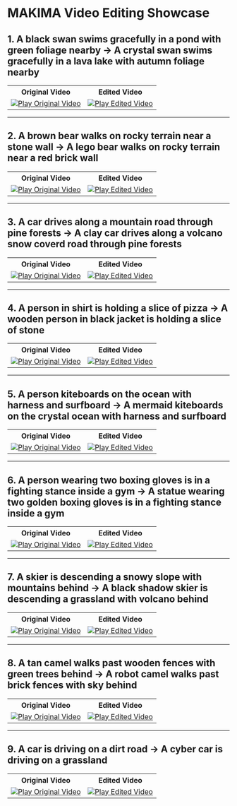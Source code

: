 # MAKIMA Video Editing Showcase

## 1. A **black** swan swims gracefully in a **pond** with **green** foliage nearby → A **crystal** swan swims gracefully in a **lava lake** with **autumn** foliage nearby

<table>
  <tr>
    <th>Original Video</th>
    <th>Edited Video</th>
  </tr>
  <tr>
    <td>
      <a href="origin/A black swan swims gracefully in a pond with green foliage nearby.mp4">
        <img src="https://img.shields.io/badge/Play-Original%20Video-blue?style=for-the-badge&logo=github" alt="Play Original Video" />
      </a>
    </td>
    <td>
      <a href="edit/A crystal swan swims gracefully in a lava lake with autumn foliage nearby.mp4">
        <img src="https://img.shields.io/badge/Play-Edited%20Video-red?style=for-the-badge&logo=github" alt="Play Edited Video" />
      </a>
    </td>
  </tr>
</table>

---

## 2. A **brown** bear walks on rocky terrain near a **stone** wall → A **lego** bear walks on rocky terrain near a **red brick** wall

<table>
  <tr>
    <th>Original Video</th>
    <th>Edited Video</th>
  </tr>
  <tr>
    <td>
      <a href="origin/A brown bear walks on rocky terrain near a stone wall.mp4">
        <img src="https://img.shields.io/badge/Play-Original%20Video-blue?style=for-the-badge&logo=github" alt="Play Original Video" />
      </a>
    </td>
    <td>
      <a href="edit/A lego bear walks on rocky terrain near a red brick wall.mp4">
        <img src="https://img.shields.io/badge/Play-Edited%20Video-red?style=for-the-badge&logo=github" alt="Play Edited Video" />
      </a>
    </td>
  </tr>
</table>

---

## 3. A car drives along a **mountain** road through pine forests → A **clay** car drives along a **volcano snow coverd** road through pine forests

<table>
  <tr>
    <th>Original Video</th>
    <th>Edited Video</th>
  </tr>
  <tr>
    <td>
      <a href="origin/A car drives along a mountain road through pine forests.mp4">
        <img src="https://img.shields.io/badge/Play-Original%20Video-blue?style=for-the-badge&logo=github" alt="Play Original Video" />
      </a>
    </td>
    <td>
      <a href="edit/A clay car drives along a volcano snow coverd road through pine forests.mp4">
        <img src="https://img.shields.io/badge/Play-Edited%20Video-red?style=for-the-badge&logo=github" alt="Play Edited Video" />
      </a>
    </td>
  </tr>
</table>

---

## 4. A **person** in **shirt** is holding a slice of **pizza** → A **wooden person** in **black jacket** is holding a slice of **stone**

<table>
  <tr>
    <th>Original Video</th>
    <th>Edited Video</th>
  </tr>
  <tr>
    <td>
      <a href="origin/A person in shirt is holding a slice of pizza.mp4">
        <img src="https://img.shields.io/badge/Play-Original%20Video-blue?style=for-the-badge&logo=github" alt="Play Original Video" />
      </a>
    </td>
    <td>
      <a href="edit/A wooden person in black jacket is holding a slice of stone.mp4">
        <img src="https://img.shields.io/badge/Play-Edited%20Video-red?style=for-the-badge&logo=github" alt="Play Edited Video" />
      </a>
    </td>
  </tr>
</table>

---

## 5. A **person** kiteboards on the **ocean** with harness and surfboard → A **mermaid** kiteboards on the **crystal ocean** with harness and surfboard

<table>
  <tr>
    <th>Original Video</th>
    <th>Edited Video</th>
  </tr>
  <tr>
    <td>
      <a href="origin/A person kiteboards on the ocean with harness and surfboard.mp4">
        <img src="https://img.shields.io/badge/Play-Original%20Video-blue?style=for-the-badge&logo=github" alt="Play Original Video" />
      </a>
    </td>
    <td>
      <a href="edit/A mermaid kiteboards on the crystal ocean with harness and surfboard.mp4">
        <img src="https://img.shields.io/badge/Play-Edited%20Video-red?style=for-the-badge&logo=github" alt="Play Edited Video" />
      </a>
    </td>
  </tr>
</table>

---

## 6. A **person** wearing two **boxing gloves** is in a fighting stance inside a gym → A **statue** wearing two **golden boxing gloves** is in a fighting stance inside a gym

<table>
  <tr>
    <th>Original Video</th>
    <th>Edited Video</th>
  </tr>
  <tr>
    <td>
      <a href="origin/A person wearing two boxing gloves is in a fighting stance inside a gym.mp4">
        <img src="https://img.shields.io/badge/Play-Original%20Video-blue?style=for-the-badge&logo=github" alt="Play Original Video" />
      </a>
    </td>
    <td>
      <a href="edit/A statue wearing two golden boxing gloves is in a fighting stance inside a gym.mp4">
        <img src="https://img.shields.io/badge/Play-Edited%20Video-red?style=for-the-badge&logo=github" alt="Play Edited Video" />
      </a>
    </td>
  </tr>
</table>

---

## 7. A **skier** is descending a **snowy slope** with **mountains** behind → A **black shadow skier** is descending a **grassland** with **volcano** behind

<table>
  <tr>
    <th>Original Video</th>
    <th>Edited Video</th>
  </tr>
  <tr>
    <td>
      <a href="origin/A skier is descending a snowy slope with mountains behind.mp4">
        <img src="https://img.shields.io/badge/Play-Original%20Video-blue?style=for-the-badge&logo=github" alt="Play Original Video" />
      </a>
    </td>
    <td>
      <a href="edit/A black shadow skier is descending a grassland with volcano behind.mp4">
        <img src="https://img.shields.io/badge/Play-Edited%20Video-red?style=for-the-badge&logo=github" alt="Play Edited Video" />
      </a>
    </td>
  </tr>
</table>

---

## 8. A **tan** camel walks past **wooden** fences with **green trees** behind → A **robot** camel walks past **brick** fences with **sky** behind

<table>
  <tr>
    <th>Original Video</th>
    <th>Edited Video</th>
  </tr>
  <tr>
    <td>
      <a href="origin/A tan camel walks past wooden fences with green trees behind.mp4">
        <img src="https://img.shields.io/badge/Play-Original%20Video-blue?style=for-the-badge&logo=github" alt="Play Original Video" />
      </a>
    </td>
    <td>
      <a href="edit/A robot camel walks past brick fences with sky behind.mp4">
        <img src="https://img.shields.io/badge/Play-Edited%20Video-red?style=for-the-badge&logo=github" alt="Play Edited Video" />
      </a>
    </td>
  </tr>
</table>

---

## 9. A **car** is driving on a **dirt road** → A **cyber car** is driving on a **grassland**

<table>
  <tr>
    <th>Original Video</th>
    <th>Edited Video</th>
  </tr>
  <tr>
    <td>
      <a href="origin/A car is driving on a dirt road.mp4">
        <img src="https://img.shields.io/badge/Play-Original%20Video-blue?style=for-the-badge&logo=github" alt="Play Original Video" />
      </a>
    </td>
    <td>
      <a href="edit/A cyber car is driving on a grassland.mp4">
        <img src="https://img.shields.io/badge/Play-Edited%20Video-red?style=for-the-badge&logo=github" alt="Play Edited Video" />
      </a>
    </td>
  </tr>
</table>
